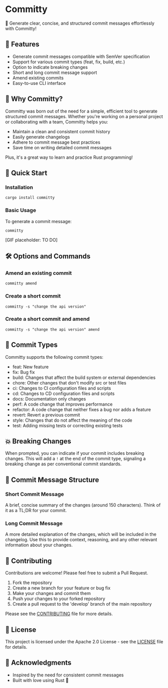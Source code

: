 # Committy

🚀 Generate clear, concise, and structured commit messages effortlessly with Committy!

## 🌟 Features

- Generate commit messages compatible with SemVer specification
- Support for various commit types (feat, fix, build, etc.)
- Option to indicate breaking changes
- Short and long commit message support
- Amend existing commits
- Easy-to-use CLI interface

## 🤔 Why Committy?

Committy was born out of the need for a simple, efficient tool to generate structured commit messages. Whether you're working on a personal project or collaborating with a team, Committy helps you:

- Maintain a clean and consistent commit history
- Easily generate changelogs
- Adhere to commit message best practices
- Save time on writing detailed commit messages

Plus, it's a great way to learn and practice Rust programming!

## 🚀 Quick Start

### Installation

```shell
cargo install committy
```

### Basic Usage

To generate a commit message:

```shell
committy
```

[GIF placeholder: TO DO]

## 🛠 Options and Commands

### Amend an existing commit

```shell
committy amend
```

### Create a short commit

```shell
committy -s "change the api version"
```

### Create a short commit and amend

```shell
committy -s "change the api version" amend
```

## 📝 Commit Types

Committy supports the following commit types:

- feat: New feature
- fix: Bug fix
- build: Changes that affect the build system or external dependencies
- chore: Other changes that don't modify src or test files
- ci: Changes to CI configuration files and scripts
- cd: Changes to CD configuration files and scripts
- docs: Documentation only changes
- perf: A code change that improves performance
- refactor: A code change that neither fixes a bug nor adds a feature
- revert: Revert a previous commit
- style: Changes that do not affect the meaning of the code
- test: Adding missing tests or correcting existing tests

## 💥 Breaking Changes

When prompted, you can indicate if your commit includes breaking changes. This will add a `!` at the end of the commit type, signaling a breaking change as per conventional commit standards.

## 📄 Commit Message Structure

### Short Commit Message

A brief, concise summary of the changes (around 150 characters). Think of it as a TL;DR for your commit.

### Long Commit Message

A more detailed explanation of the changes, which will be included in the changelog. Use this to provide context, reasoning, and any other relevant information about your changes.

## 🤝 Contributing

Contributions are welcome! Please feel free to submit a Pull Request.

1. Fork the repository
2. Create a new branch for your feature or bug fix
3. Make your changes and commit them
4. Push your changes to your forked repository
5. Create a pull request to the 'develop' branch of the main repository

Please see the [CONTRIBUTING](CONTRIBUTING) file for more details.

## 📜 License

This project is licensed under the Apache 2.0 License - see the [LICENSE](LICENSE) file for details.

## 🙏 Acknowledgments

- Inspired by the need for consistent commit messages
- Built with love using Rust 🦀